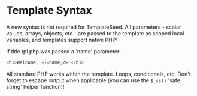 # Template Syntax

A new syntax is not required for TemplateSeed. All parameters - scalar values, arrays, objects, etc - are passed to the template as scoped local variables, and templates support native PHP:

If title.tpl.php was passed a 'name' parameter:
```php
<h1>Welcome, <?=name;?>!</h1>
```

All standard PHP works within the template. Loops, conditionals, etc. Don't forget to escape output when applicable (you can use the `$_ss()` 'safe string' helper function)!
